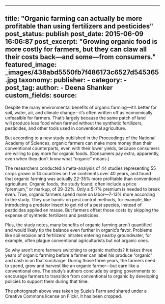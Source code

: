 
---
title: "Organic farming can actually be more profitable than using fertilizers and pesticides" 
post_status: publish
post_date: 2015-06-09 16:06:87 
post_excerpt: "Growing organic food is more costly for farmers, but they can claw all their costs back—and some—from consumers."
featured_image: _images/438abd5550fb7f486173c6527d545365.jpg 
taxonomy:
    publisher:
        - 
    category:
        -  
    post_tag:
    author:
        - Deena Shanker
custom_fields:
    source: 
---
Despite the many environmental benefits of organic farming—it’s better for soil, water, air, and climate change—it’s often written off as economically unfeasible for farmers. That’s largely because the same patch of land will produce less food when farmed without the synthetic fertilizers, pesticides, and other tools used in conventional agriculture.

But according to a new study published in the Proceedings of the National Academy of Sciences, organic farmers can make more money than their conventional counterparts, even with their lower yields, because consumers are willing to pay more for organic foods. (Consumers pay extra, apparently, even when they don’t know what “organic” means.)

The researchers conducted a meta-analysis of 44 studies representing 55 crops grown in 14 countries on five continents over 40 years, and found that organic farming was actually 22-35% more profitable than conventional agriculture. Organic foods, the study found, often include a price “premium,” or markup, of 29-32%. Only a 5-7% premium is needed to break even. True, organic farmers spend more on labor—7-13% more according to the study. They use hands-on pest control methods, for example, like introducing a predator insect to get rid of a pest species, instead of pesticides applied en masse. But farmers offset those costs by skipping the expense of synthetic fertilizers and pesticides.

Plus, the study notes, many benefits of organic farming aren’t quantified and would likely tip the balance even further in organic’s favor. Problems like soil erosion and fertilizers’ nitrates entering nearby groundwater, for example, often plague conventional agriculturists but not organic ones.

So why aren’t more farmers switching to organic methods? It takes three years of organic farming before a farmer can label his produce “organic” and cash in on that surcharge. During those three years, the farmers need to spend, grow and harvest like an organic farmer—but earn like a conventional one. The study’s authors conclude by urging governments to encourage farmers to transition from conventional to organic by developing policies to support them during that time.

The photograph above was taken by Suzie’s Farm and shared under a Creative Commons license on Flickr. It has been cropped. 
